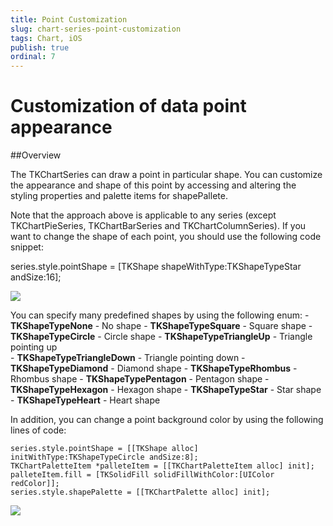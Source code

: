 ```yaml
---
title: Point Customization
slug: chart-series-point-customization
tags: Chart, iOS
publish: true
ordinal: 7
---
```


Customization of data point appearance
======================================

##Overview

The TKChartSeries can draw a point in particular shape. You can customize the appearance and shape of this point by accessing and altering the styling properties and palette items for shapePallete.

Note that the approach above is applicable to any series (except TKChartPieSeries, TKChartBarSeries and TKChartColumnSeries). If you want to change the shape of each point, you should use the following code snippet:

series.style.pointShape = [TKShape shapeWithType:TKShapeTypeStar andSize:16];

<img src="../images/chart-series-point001.png"/>

You can specify many predefined shapes by using the following enum:
    - **TKShapeTypeNone** - No shape
    - **TKShapeTypeSquare** - Square shape
    - **TKShapeTypeCircle** - Circle shape
    - **TKShapeTypeTriangleUp** - Triangle pointing up    
    - **TKShapeTypeTriangleDown** - Triangle pointing down
    - **TKShapeTypeDiamond** - Diamond shape
    - **TKShapeTypeRhombus** - Rhombus shape
    - **TKShapeTypePentagon** - Pentagon shape
    - **TKShapeTypeHexagon** - Hexagon shape
    - **TKShapeTypeStar** - Star shape
    - **TKShapeTypeHeart** - Heart shape

In addition, you can change a point background color by using the following lines of code:

    series.style.pointShape = [[TKShape alloc] initWithType:TKShapeTypeCircle andSize:8];
    TKChartPaletteItem *palleteItem = [[TKChartPaletteItem alloc] init];
    palleteItem.fill = [TKSolidFill solidFillWithColor:[UIColor redColor]];
    series.style.shapePalette = [[TKChartPalette alloc] init];

<img src="../images/chart-series-point002.png"/>



